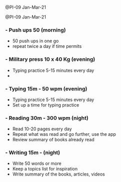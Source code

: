 @PI-09 Jan-Mar-21

@PI-09 Jan-Mar-21

### - Push ups 50 (morning)
- 50 push ups in one go
- repeat twice a day if time permits

### - Military press 10 x 40 Kg  (evening)
- Typing practice 5-15 minutes every day 
- 
### - Typing 15m - 50 wpm (evening)
- Typing practice 5-15 minutes every day 
- Set up a time for typing practice

### - Reading 30m - 300 wpm (night)
- Read 10-20 pages every day 
- Repeat what was read and go further, use the app
- Review summary of books already read

### - Writing 15m - (night)
- Write 50 words or more
- Keep a topics list for inspiration 
- Write summary of the books, articles, videos
